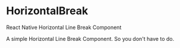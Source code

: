 # HorizontalBreak
React Native Horizontal Line Break Component

A simple Horizontal Line Break Component. So you don't have to do. 
